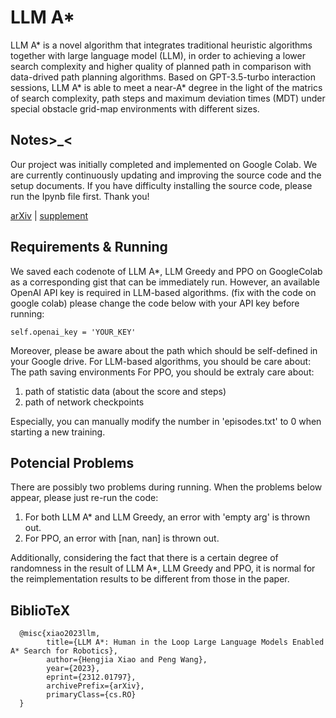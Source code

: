 # LLM A* 

LLM A* is a novel algorithm that integrates traditional heuristic algorithms together with large language model (LLM), in order to achieving a lower search complexity and higher quality of planned path in comparison with data-drived path planning algorithms. Based on GPT-3.5-turbo interaction sessions, LLM A* is able to meet a near-A* degree in the light of the matrics of search complexity, path steps and maximum deviation times (MDT) under special obstacle grid-map environments with different sizes.

## Notes>_<
Our project was initially completed and implemented on Google Colab. We are currently continuously updating and improving the source code and the setup documents. If you have difficulty installing the source code, please run the Ipynb file first. Thank you!


[arXiv](https://arxiv.org/abs/2312.01797) | [supplement](https://stummuac-my.sharepoint.com/personal/55141653_ad_mmu_ac_uk/_layouts/15/onedrive.aspx?id=%2Fpersonal%2F55141653%5Fad%5Fmmu%5Fac%5Fuk%2FDocuments%2FFaculty%2Ddoc%2FResearch%2FPeng%2DWang%2FIROS%5F2024%2FSupplemental%20Materials%20to%20%20LLM%20A%20Human%20in%20the%20Loop%20Large%20Language%20Models%20Enabled%20A%20Star%20Search%20for%20Robotics%2Epdf&parent=%2Fpersonal%2F55141653%5Fad%5Fmmu%5Fac%5Fuk%2FDocuments%2FFaculty%2Ddoc%2FResearch%2FPeng%2DWang%2FIROS%5F2024&ga=1)

## Requirements & Running

We saved each codenote of LLM A*, LLM Greedy and PPO on GoogleColab as a corresponding gist that can be immediately run. However, an available OpenAI API key is required in LLM-based algorithms. (fix with the code on google colab) please change the code below with your API key before running:


```
self.openai_key = 'YOUR_KEY'
```
Moreover, please be aware about the path which should be self-defined in your Google drive. 
For LLM-based algorithms, you should be care about:
  The path saving environments
For PPO, you should be extraly care about:
  1. path of statistic data (about the score and steps)
  2. path of network checkpoints

  Especially, you can manually modify the number in 'episodes.txt' to 0 when starting a new training.

## Potencial Problems
There are possibly two problems during running. When the problems below appear, please just re-run the code:
  1. For both LLM A* and LLM Greedy, an error with 'empty arg' is thrown out.
  2. For PPO, an error with [nan, nan] is thrown out.


Additionally, considering the fact that there is a certain degree of randomness in the result of LLM A*, LLM Greedy and PPO, it is normal for the reimplementation results to be different from those in the paper. 

## BiblioTeX

```
  @misc{xiao2023llm,
        title={LLM A*: Human in the Loop Large Language Models Enabled A* Search for Robotics}, 
        author={Hengjia Xiao and Peng Wang},
        year={2023},
        eprint={2312.01797},
        archivePrefix={arXiv},
        primaryClass={cs.RO}
  }
```
